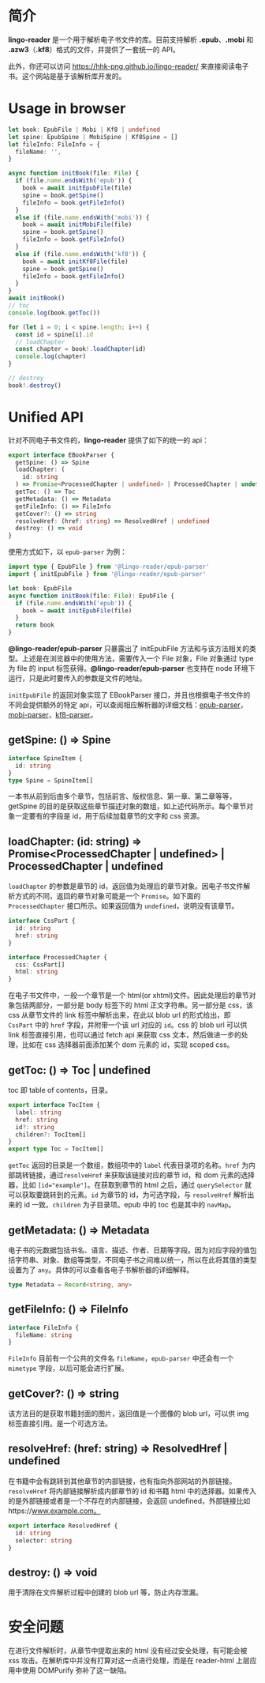 # 简介

**lingo-reader** 是一个用于解析电子书文件的库。目前支持解析 **.epub**、**.mobi** 和 **.azw3**（**.kf8**）格式的文件，并提供了一套统一的 API。

此外，你还可以访问 https://hhk-png.github.io/lingo-reader/ 来直接阅读电子书。这个网站是基于该解析库开发的。

# Usage in browser

```typescript
let book: EpubFile | Mobi | Kf8 | undefined
let spine: EpubSpine | MobiSpine | Kf8Spine = []
let fileInfo: FileInfo = {
  fileName: '',
}

async function initBook(file: File) {
  if (file.name.endsWith('epub')) {
    book = await initEpubFile(file)
    spine = book.getSpine()
    fileInfo = book.getFileInfo()
  }
  else if (file.name.endsWith('mobi')) {
    book = await initMobiFile(file)
    spine = book.getSpine()
    fileInfo = book.getFileInfo()
  }
  else if (file.name.endsWith('kf8')) {
    book = await initKf8File(file)
    spine = book.getSpine()
    fileInfo = book.getFileInfo()
  }
}
await initBook()
// toc
console.log(book.getToc())

for (let i = 0; i < spine.length; i++) {
  const id = spine[i].id
  // loadChapter
  const chapter = book!.loadChapter(id)
  console.log(chapter)
}

// destroy
book!.destroy()
```

# Unified API

针对不同电子书文件的，**lingo-reader** 提供了如下的统一的 api：

```typescript
export interface EBookParser {
  getSpine: () => Spine
  loadChapter: (
    id: string
  ) => Promise<ProcessedChapter | undefined> | ProcessedChapter | undefined
  getToc: () => Toc
  getMetadata: () => Metadata
  getFileInfo: () => FileInfo
  getCover?: () => string
  resolveHref: (href: string) => ResolvedHref | undefined
  destroy: () => void
}
```

使用方式如下，以 `epub-parser` 为例：

```typescript
import type { EpubFile } from '@lingo-reader/epub-parser'
import { initEpubFile } from '@lingo-reader/epub-parser'

let book: EpubFile
async function initBook(file: File): EpubFile {
  if (file.name.endsWith('epub')) {
    book = await initEpubFile(file)
  }
  return book
}
```

**@lingo-reader/epub-parser** 只暴露出了 initEpubFile 方法和与该方法相关的类型。上述是在浏览器中的使用方法，需要传入一个 File 对象，File 对象通过 type 为 file 的 input 标签获得。**@lingo-reader/epub-parser** 也支持在 node 环境下运行，只是此时要传入的参数是文件的地址。

`initEpubFile` 的返回对象实现了 EBookParser 接口，并且也根据电子书文件的不同会提供额外的特定 api，可以查阅相应解析器的详细文档：[epub-parser](./packages/epub-parser/README-zh.md)，[mobi-parser](./packages/mobi-parser/README-zh.md)，[kf8-parser](./packages/mobi-parser/README-zh.md)。

## getSpine: () => Spine

```typescript
interface SpineItem {
  id: string
}
type Spine = SpineItem[]
```

一本书从前到后由多个章节，包括前言、版权信息、第一章、第二章等等，getSpine 的目的是获取这些章节描述对象的数组，如上述代码所示。每个章节对象一定要有的字段是 id，用于后续加载章节的文字和 css 资源。

## loadChapter: (id: string) => Promise<ProcessedChapter | undefined> | ProcessedChapter | undefined

`loadChapter` 的参数是章节的 id，返回值为处理后的章节对象。因电子书文件解析方式的不同，返回的章节对象可能是一个 `Promise`。如下面的 `ProcessedChapter` 接口所示。如果返回值为 `undefined`，说明没有该章节。

```typescript
interface CssPart {
  id: string
  href: string
}

interface ProcessedChapter {
  css: CssPart[]
  html: string
}
```

在电子书文件中，一般一个章节是一个 html(or xhtml)文件。因此处理后的章节对象包括两部分，一部分是 body 标签下的 html 正文字符串。另一部分是 css，该 css 从章节文件的 link 标签中解析出来，在此以 blob url 的形式给出，即 `CssPart` 中的 `href` 字段，并附带一个该 url 对应的 `id`。css 的 blob url 可以供 link 标签直接引用，也可以通过 fetch api 来获取 css 文本，然后做进一步的处理，比如在 css 选择器前面添加某个 dom 元素的 id，实现 scoped css。

## getToc: () => Toc | undefined

toc 即 table of contents，目录。

```typescript
export interface TocItem {
  label: string
  href: string
  id?: string
  children?: TocItem[]
}
export type Toc = TocItem[]
```

`getToc` 返回的目录是一个数组，数组项中的 `label` 代表目录项的名称。`href` 为内部跳转链接，通过`resolveHref` 来获取该链接对应的章节 id，和 dom 元素的选择器，比如 `[id="example"]`。在获取到章节的 html 之后，通过 `querySelector` 就可以获取要跳转到的元素。`id` 为章节的 id，为可选字段，与 `resolveHref` 解析出来的 id 一致。`children` 为子目录项。epub 中的 toc 也是其中的 `navMap`。

## getMetadata: () => Metadata

电子书的元数据包括书名、语言、描述、作者、日期等字段。因为对应字段的值包括字符串、对象、数组等类型，不同电子书之间难以统一，所以在此将其值的类型设置为了 `any`。具体的可以查看各电子书解析器的详细解释。

```typescript
type Metadata = Record<string, any>
```

## getFileInfo: () => FileInfo

```typescript
interface FileInfo {
  fileName: string
}
```

`FileInfo` 目前有一个公共的文件名 `fileName`，`epub-parser` 中还会有一个 `mimetype` 字段，以后可能会进行扩展。

## getCover?: () => string

该方法目的是获取书籍封面的图片，返回值是一个图像的 blob url，可以供 img 标签直接引用。是一个可选方法。

## resolveHref: (href: string) => ResolvedHref | undefined

在书籍中会有跳转到其他章节的内部链接，也有指向外部网站的外部链接。`resolveHref` 将内部链接解析成内部章节的 id 和书籍 html 中的选择器。如果传入的是外部链接或者是一个不存在的内部链接，会返回 undefined，外部链接比如https://www.example.com。

```typescript
export interface ResolvedHref {
  id: string
  selector: string
}
```

## destroy: () => void

用于清除在文件解析过程中创建的 blob url 等，防止内存泄漏。

# 安全问题

在进行文件解析时，从章节中提取出来的 html 没有经过安全处理，有可能会被 xss 攻击。在解析库中并没有打算对这一点进行处理，而是在 reader-html 上层应用中使用 DOMPurify 弥补了这一缺陷。
